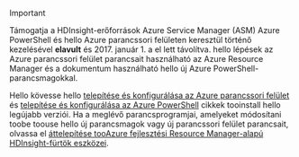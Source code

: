 > [!IMPORTANT]
> Támogatja a HDInsight-erőforrások Azure Service Manager (ASM) Azure PowerShell és hello Azure parancssori felületen keresztül történő kezelésével **elavult** és 2017. január 1. a el lett távolítva. hello lépések az Azure parancssori felület parancsait használható az Azure Resource Manager és a dokumentum használható hello új Azure PowerShell-parancsmagokkal.
> 
> Hello kövesse hello [telepítése és konfigurálása az Azure parancssori felület](../articles/cli-install-nodejs.md) és [telepítése és konfigurálása az Azure PowerShell](/powershell/azureps-cmdlets-docs) cikkek tooinstall hello legújabb verziói. Ha a meglévő parancsprogramjai, amelyeket módosítani toobe toouse hello új parancsmagok vagy új parancssori felület parancsait, olvassa el [áttelepítése tooAzure fejlesztési Resource Manager-alapú HDInsight-fürtök eszközei](../articles/hdinsight/hdinsight-hadoop-development-using-azure-resource-manager.md).
> 
> 

